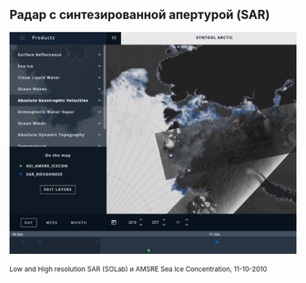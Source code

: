 ##  Радар с синтезированной апертурой (SAR)

![](resources/syntool-sar-2.png)

<small>Low and High resolution SAR (SOLab) и AMSRE Sea Ice Concentration, 11-10-2010</small>
